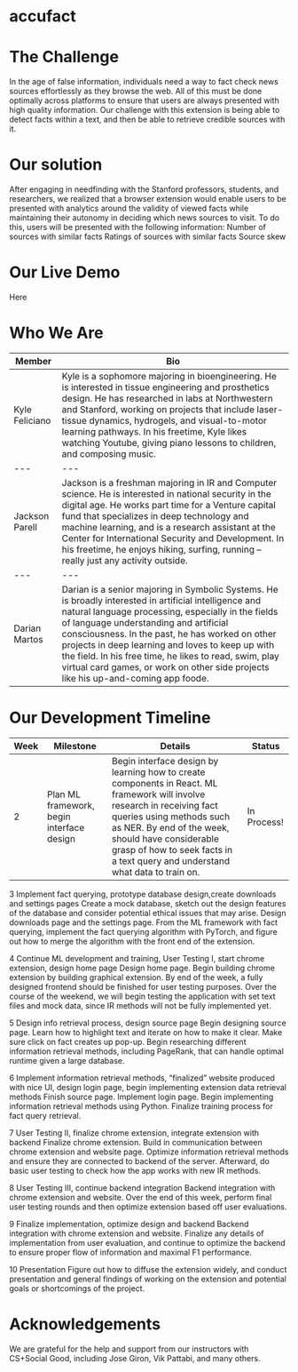 # accufact

# The Challenge
In the age of false information, individuals need a way to fact check news sources effortlessly as they browse the web. All of this must be done optimally across platforms to ensure that users are always presented with high quality information. Our challenge with this extension is being able to detect facts within a text, and then be able to retrieve credible sources with it. 

# Our solution
After engaging in needfinding with the Stanford professors, students, and researchers, we realized that a browser extension would enable users to be presented with analytics around the validity of viewed facts while maintaining their autonomy in deciding which news sources to visit. To do this, users will be presented with the following information:
Number of sources with similar facts
Ratings of sources with similar facts
Source skew

# Our Live Demo
Here

# Who We Are
Member | Bio
---|---
Kyle Feliciano | Kyle is a sophomore majoring in bioengineering. He is interested in tissue engineering and prosthetics design. He has researched in labs at Northwestern and Stanford, working on projects that include laser-tissue dynamics, hydrogels, and visual-to-motor learning pathways. In his freetime, Kyle likes watching Youtube, giving piano lessons to children, and composing music.
---|---
Jackson Parell | Jackson is a freshman  majoring in IR and Computer  science. He is interested in national security in the digital age. He works part time for a Venture capital fund that specializes in deep technology and machine learning, and is a research assistant at the Center for International Security and Development. In his freetime, he enjoys hiking, surfing, running – really just any activity outside.
---|---
Darian Martos | Darian is a senior majoring in Symbolic Systems. He is broadly interested in artificial intelligence and natural language processing, especially in the fields of language understanding and artificial consciousness. In the past, he has worked on other projects in deep learning and loves to keep up with the field. In his free time, he likes to read, swim, play virtual card games, or work on other side projects like his up-and-coming app foode.


# Our Development Timeline
Week | Milestone | Details |Status
---|---|---|---
2 | Plan ML framework, begin interface design | Begin interface design by learning how to create components in React. ML framework will involve research in receiving fact queries using methods such as NER. By end of the week, should have considerable grasp of how to seek facts in a text query and understand what data to train on. | In Process!
3
Implement fact querying, prototype database design,create downloads and settings pages
Create a mock database, sketch out the design features of the database and consider potential ethical issues that may arise. Design downloads page and the settings page. From the ML framework with fact querying, implement the fact querying algorithm with PyTorch, and figure out how to merge the algorithm with the front end of the extension. 


4
Continue ML development and training, User Testing I, start chrome extension, design home page
Design home page. Begin building chrome extension by building graphical extension. By end of the week, a fully designed frontend should be finished for user testing purposes. Over the course of the weekend, we will begin testing the application with set text files and mock data, since IR methods will not be fully implemented yet.


5
Design info retrieval process, design source page
Begin designing source page. Learn how to highlight text and iterate on how to make it clear. Make sure click on fact creates up pop-up. Begin researching different information retrieval methods, including PageRank, that can handle optimal runtime given a large database.


6
Implement information retrieval methods, “finalized” website produced with nice UI, design login page, begin implementing extension data retrieval methods
Finish source page. Implement login page. Begin implementing information retrieval methods using Python. Finalize training process for fact query retrieval. 


7
User Testing II, finalize chrome extension, integrate extension with backend
Finalize chrome extension. Build in communication between chrome extension and website page. Optimize information retrieval methods and ensure they are connected to backend of the server. Afterward, do basic user testing to check how the app works with new IR methods.


8
User Testing III, continue backend integration
Backend integration with chrome extension and website. Over the end of this week, perform final user testing rounds and then optimize extension based off user evaluations.


9
Finalize implementation, optimize design and backend
Backend integration with chrome extension and website. Finalize any details of implementation from user evaluation, and continue to optimize the backend to ensure proper flow of information and maximal F1 performance.


10
Presentation
Figure out how to diffuse the extension widely, and conduct presentation and general findings of working on the extension and potential goals or shortcomings of the project.


 
# Acknowledgements
We are grateful for the help and support from our instructors with CS+Social Good, including Jose Giron, Vik Pattabi, and many others.


